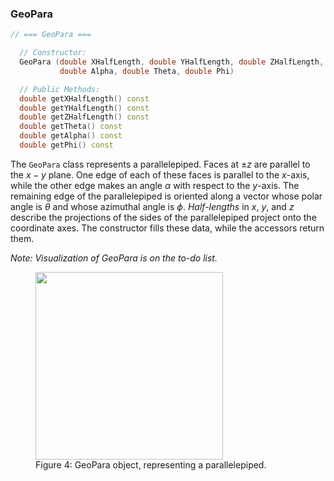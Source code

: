 
### GeoPara

```cpp
// === GeoPara ===

  // Constructor:
  GeoPara (double XHalfLength, double YHalfLength, double ZHalfLength,
           double Alpha, double Theta, double Phi)

  // Public Methods:
  double getXHalfLength() const
  double getYHalfLength() const
  double getZHalfLength() const
  double getTheta() const
  double getAlpha() const
  double getPhi() const
```

The `GeoPara` class represents a parallelepiped. Faces at $\pm z$ are parallel to the $x-y$ plane. One edge of each of these faces is parallel to the $x$-axis, while the other edge makes an angle $\alpha$ with respect to the $y$-axis.  The remaining edge of the parallelepiped is oriented along a vector whose polar angle is $\theta$ and whose azimuthal angle is $\phi$.  *Half-lengths* in $x$, $y$, and $z$ describe the projections of the sides of the parallelepiped project onto the coordinate axes.  The constructor fills these data, while the accessors return them.

*Note:  Visualization of GeoPara is on the to-do list.*

<figure>
  <img src="https://dummyimage.com/600x400/eee/aaa" width="300" />
  <figcaption>Figure 4: GeoPara object, representing a parallelepiped.</figcaption>
</figure>


